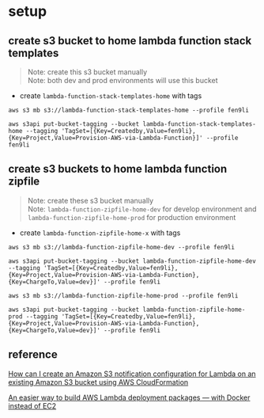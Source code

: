 # setup

## create s3 bucket to home lambda function stack templates

> Note: create this s3 bucket manually    
> Note: both dev and prod environments will use this bucket   

* create `lambda-function-stack-templates-home` with tags
```
aws s3 mb s3://lambda-function-stack-templates-home --profile fen9li

aws s3api put-bucket-tagging --bucket lambda-function-stack-templates-home --tagging 'TagSet=[{Key=Createdby,Value=fen9li},{Key=Project,Value=Provision-AWS-via-Lambda-Function}]' --profile fen9li
```

## create s3 buckets to home lambda function zipfile

> Note: create these s3 bucket manually    
> Note: `lambda-function-zipfile-home-dev` for develop environment and `lambda-function-zipfile-home-prod` for production environment

* create `lambda-function-zipfile-home-x` with tags
```
aws s3 mb s3://lambda-function-zipfile-home-dev --profile fen9li

aws s3api put-bucket-tagging --bucket lambda-function-zipfile-home-dev --tagging 'TagSet=[{Key=Createdby,Value=fen9li},{Key=Project,Value=Provision-AWS-via-Lambda-Function},{Key=ChargeTo,Value=dev}]' --profile fen9li

aws s3 mb s3://lambda-function-zipfile-home-prod --profile fen9li

aws s3api put-bucket-tagging --bucket lambda-function-zipfile-home-prod --tagging 'TagSet=[{Key=Createdby,Value=fen9li},{Key=Project,Value=Provision-AWS-via-Lambda-Function},{Key=ChargeTo,Value=dev}]' --profile fen9li
```

## reference
[How can I create an Amazon S3 notification configuration for Lambda on an existing Amazon S3 bucket using AWS CloudFormation](https://aws.amazon.com/premiumsupport/knowledge-center/cloudformation-s3-notification-lambda/)

[An easier way to build AWS Lambda deployment packages — with Docker instead of EC2](https://blog.quiltdata.com/an-easier-way-to-build-lambda-deployment-packages-with-docker-instead-of-ec2-9050cd486ba8)
